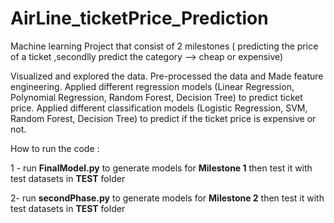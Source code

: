 # AirLine_ticketPrice_Prediction
Machine learning Project that consist of 2 milestones  ( predicting the price of a ticket ,secondlly predict the category --> cheap or expensive)

Visualized and explored the data. Pre-processed the data and Made feature engineering. Applied different regression models (Linear Regression, Polynomial Regression, Random Forest, Decision Tree) to predict ticket price. Applied different classification models (Logistic Regression, SVM, Random Forest, Decision Tree) to predict if the ticket price is expensive or not.

How to run the code : 

1 - run **FinalModel.py**  to generate models for **Milestone 1** then test it with test datasets in **TEST** folder 


2- run **secondPhase.py** to generate models for **Milestone 2**    then test it with test datasets in **TEST** folder 
